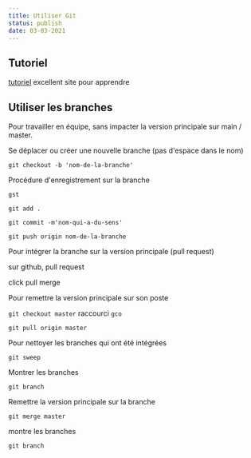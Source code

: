 ```yaml
---
title: Utiliser Git
status: publish
date: 03-03-2021
---
```

## Tutoriel

[tutoriel](https://realpython.com/python-git-github-intro/) excellent site pour apprendre

## Utiliser les branches

Pour travailler en équipe, sans impacter la version principale sur main / master.

Se déplacer ou créer une nouvelle branche (pas d'espace dans le nom)

`git checkout -b 'nom-de-la-branche'`

Procédure d'enregistrement sur la branche

`gst`

`git add .`

`git commit -m'nom-qui-a-du-sens'`

`git push origin nom-de-la-branche`

Pour intégrer la branche sur la version principale (pull request)

sur github, pull request

click pull merge

Pour remettre la version principale sur son poste

`git checkout master` raccourci `gco`

`git pull origin master`

Pour nettoyer les branches qui ont été intégrées

`git sweep`

Montrer les branches

`git branch`

Remettre la version principale sur la branche

`git merge master` 


montre les branches

`git branch`
